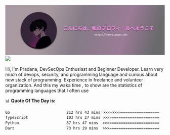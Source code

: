 ![banner](.github/profile-markdown.png)
<img src="https://user-images.githubusercontent.com/73097560/115834477-dbab4500-a447-11eb-908a-139a6edaec5c.gif"></p>

Hi, I'm Pradana, DevSecOps Enthusiast and Beginner Developer. Learn very much of devops, security, and programming language and curious about new stack of programming. Experience in freelance and volunteer organization. And this my waka time , to show are the statistics of programming languages that I often use

📊 **Quote Of The Day is:**
<!--START_SECTION:waka-->

```txt
Go                         212 hrs 43 mins >>>>>>>>=================   31.37 %
TypeScript                 103 hrs 27 mins >>>>=====================   15.26 %
Python                     87 hrs 47 mins  >>>======================   12.95 %
Dart                       73 hrs 29 mins  >>>======================   10.84 %
```

<!--END_SECTION:waka-->
